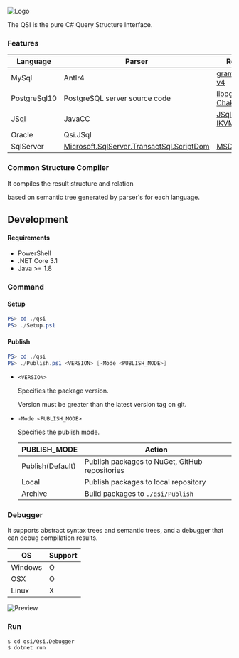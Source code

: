 ![Logo](https://github.com/chequer-io/qsi/blob/master/Resources/logo-256.png?raw=true)

The QSI is the pure C# Query Structure Interface.

### Features

|Language|Parser|Repos|
|--|--|--|
|MySql|Antlr4|[grammars-v4](https://github.com/antlr/grammars-v4)|
|PostgreSql10|PostgreSQL server source code|[libpg_query](https://github.com/lfittl/libpg_query), [ChakraCore](https://github.com/microsoft/ChakraCore)|
|JSql|JavaCC|[JSqlParser](https://github.com/JSQLParser/JSqlParser), [IKVM](https://github.com/ikvm-revived/ikvm)|
|Oracle|Qsi.JSql||
|SqlServer|[Microsoft.SqlServer.TransactSql.ScriptDom](https://www.nuget.org/packages/Microsoft.SqlServer.TransactSql.ScriptDom)|[MSDN](https://docs.microsoft.com/en-us/dotnet/api/microsoft.sqlserver.transactsql.scriptdom?view=sql-dacfx-150)|


### Common Structure Compiler
It compiles the result structure and relation 

based on semantic tree generated by parser's  for each language.

## Development

#### Requirements

- PowerShell
- .NET Core 3.1
- Java >= 1.8

### Command

#### Setup

```ps1
PS> cd ./qsi
PS> ./Setup.ps1
```

#### Publish

```ps1
PS> cd ./qsi
PS> ./Publish.ps1 <VERSION> [-Mode <PUBLISH_MODE>]
```

- `<VERSION>`

  Specifies the package version.
  
  Version must be greater than the latest version tag on git.

- `-Mode <PUBLISH_MODE>`

  Specifies the publish mode.
  
  |PUBLISH_MODE|Action|
  |--|--|
  |Publish(Default)|Publish packages to NuGet, GitHub repositories|
  |Local|Publish packages to local repository|
  |Archive|Build packages to `./qsi/Publish`|
  
  

### Debugger

It supports abstract syntax trees and semantic trees, and a debugger that can debug compilation results.

|OS|Support|
|--|--|
|Windows|O|
|OSX|O|
|Linux|X|

![Preview](https://github.com/chequer-io/qsi/blob/master/Qsi.Debugger/Screenshot.png?raw=true)

### Run
```sh
$ cd qsi/Qsi.Debugger
$ dotnet run
```
